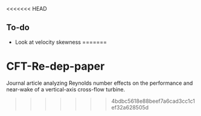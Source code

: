 <<<<<<< HEAD
## To-do
  * Look at velocity skewness
=======
# CFT-Re-dep-paper
Journal article analyzing Reynolds number effects on the performance and near-wake of a vertical-axis cross-flow turbine.
>>>>>>> 4bdbc5618e88beef7a6cad3cc1c1ef32a628505d
